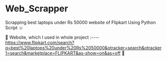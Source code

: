 # Web_Scrapper
Scrapping  best laptops under Rs 50000 website of Flipkart Using Python Script ☺


👀 Website, which I used in whole project :---- https://www.flipkart.com/search?q=best%20laptops%20under%20Rs%2050000&otracker=search&otracker1=search&marketplace=FLIPKART&as-show=on&as=off  👀
